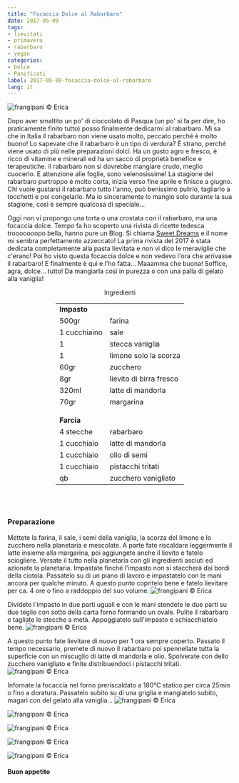 ```yaml
---
title: "Focaccia Dolce al Rabarbaro"
date: 2017-05-09
tags:
- lievitati
- primavera
- rabarbaro
- vegan
categories:
- Dolce
- Panificati  
label: 2017-05-09-focaccia-dolce-al-rabarbaro
lang: it 
---
```

![](header.jpg "frangipani © Erica")

Dopo aver smaltito un po' di cioccolato di Pasqua (un po' si fa per dire, ho praticamente finito tutto) posso finalmente dedicarmi al rabarbaro. Mi sa che in Italia il rabarbaro non viene usato molto, peccato perché è molto buono! Lo sapevate che il rabarbaro è un tipo di verdura? È strano, perché viene usato di più nelle preparazioni dolci. Ha un gusto agro e fresco, è ricco di vitamine e minerali ed ha un sacco di proprietà benefice e terapeutiche. Il rabarbaro non si dovrebbe mangiare crudo, meglio cuocerlo. E attenzione alle foglie, sono velenosissime! La stagione del rabarbaro purtroppo è molto corta, inizia verso fine aprile e finisce a giugno. Chi vuole gustarsi il rabarbaro tutto l'anno, può benissimo pulirlo, tagliarlo a tocchetti e poi congelarlo. Ma io sinceramente lo mangio solo durante la sua stagione, così è sempre qualcosa di speciale...

Oggi non vi propongo una torta o una crostata con il rabarbaro, ma una focaccia dolce. Tempo fa ho scoperto una rivista di ricette tedesca trooooooopo bella, hanno pure un Blog. Si chiama <a href="http://www.sweet-dreams-blog.de" target="_blank">Sweet Dreams</a> e il nome mi sembra perfettamente azzeccato! La prima rivista del 2017 è stata dedicata completamente alla pasta lievitata e non vi dico le meraviglie che c'erano! Poi ho visto questa focaccia dolce e non vedevo l'ora che arrivasse il rabarbaro! E finalmente è qui e l'ho fatta... Maaamma che buona! Soffice, agra, dolce... tutto! Da mangiarla così in purezza o con una palla di gelato alla vaniglia! 

<div id="wrapper" style="text-align: center">
  <div id="yourdiv" style="display: inline-block;">
    <div class="ingredients">
      <div class="ingredients-title">Ingredienti</div>
      <table>
        <tbody>
          <tr>          
            <td colspan="2"><b>Impasto</b></td>
          </tr>      
          <tr>
            <td>500gr</td>
            <td>farina</td>
          </tr>
          <tr>
            <td>1 cucchiaino</td>
            <td>sale</td>
          </tr>
          <tr>
            <td>1</td>
            <td>stecca vaniglia</td>
          </tr>
          <tr>
            <td>1</td>
            <td>limone solo la scorza</td>
          </tr>
          <tr>
            <td>60gr</td>
            <td>zucchero</td>
          </tr>
          <tr>
            <td>8gr</td>
            <td>lievito di birra fresco</td>
          </tr>
          <tr>
            <td>320ml</td>
            <td>latte di mandorla</td>
          </tr>
          <tr>
            <td>70gr</td>
            <td>margarina</td>        
          </tr>
          <tr style="height: 15px;"></tr>
          <tr>          
            <td colspan="2"><b>Farcia</b></td>
          </tr>      
          <tr>
            <td>4 stecche</td>
            <td>rabarbaro</td>
          </tr>
          <tr>
            <td>1 cucchiaio</td>
            <td>latte di mandorla</td>        
          </tr>
          <tr>
            <td>1 cucchiaio</td>
            <td>olio di semi</td>
          </tr>
          <tr>
            <td>1 cucchiaio</td>
            <td>pistacchi tritati</td>        
          </tr>
          <tr>
            <td>qb</td>
            <td>zucchero vanigliato</td>
          </tr>
        </tbody>
      </table>
      <br></br>
    </div>
  </div>
</div>


<h3>
  <font color="grey">
    <i class="fa-solid fa-gears"></i>
  </font> Preparazione
</h3>

Mettete la farina, il sale, i semi della vaniglia, la scorza del limone e lo zucchero nella planetaria e mescolate. A parte fate riscaldare leggermente il latte insieme alla margarina, poi aggiungete anche il lievito e fatelo sciogliere. Versate il tutto nella planetaria con gli ingredienti asciuti ed azionate la planetaria. Impastate finché l'impasto non si staccherà dai bordi della ciotola. Passatelo su di un piano di lavoro e impastatelo con le mani ancora per qualche minuto. A questo punto copritelo bene e fatelo lievitare per ca. 4 ore o fino a raddoppio del suo volume.
![](impasto.jpg "frangipani © Erica")

Dividete l'impasto in due parti uguali e con le mani stendete le due parti su due teglie con sotto della carta forno formando un ovale. Pulite il rabarbaro e tagliate le stecche a metà. Appoggiatelo sull'impasto e schiacchiatelo bene.
![](teglia.jpg "frangipani © Erica")

A questo punto fate lievitare di nuovo per 1 ora sempre coperto. Passato il tempo necessario, premete di nuovo il rabarbaro poi spennellate tutta la superficie con un miscuglio di latte di mandorla e olio. Spolverate con dello zucchero vanigliato e finite distribuendoci i pistacchi tritati.
![](tegliafinita.jpg "frangipani © Erica")

Infornate la focaccia nel forno preriscaldato a 180°C statico per circa 25min o fino a doratura. Passatelo subito su di una griglia e mangiatelo subito, magari con del gelato alla vaniglia...
![](risultato1.jpg "frangipani © Erica")

![](risultato2.jpg "frangipani © Erica")

![](risultato3.jpg "frangipani © Erica")

![](risultato4.jpg "frangipani © Erica")

![](risultato5.jpg "frangipani © Erica")

<h4>Buon appetito
  <font color="red">
    <i class="fa-regular fa-face-smile"></i>
  </font>
</h4>